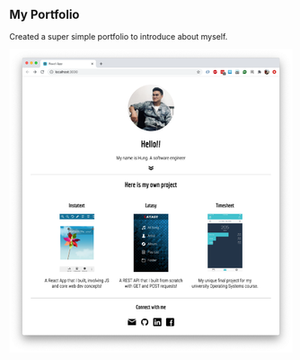 ## My Portfolio

Created a super simple portfolio to introduce about myself.

<img src="image.png" width="900">
